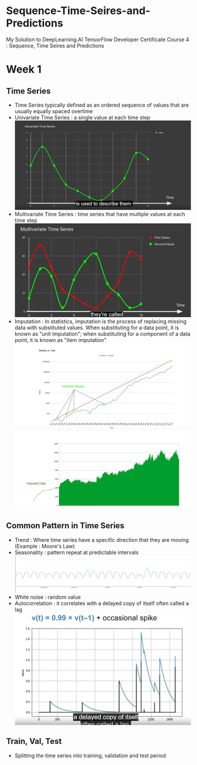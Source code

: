 # Sequence-Time-Seires-and-Predictions
My Solution to DeepLearning.AI TensorFlow Developer Certificate Course 4 : Sequence, Time Seires and Predictions
# Week 1
## Time Series
- Time Series typically defined as an ordered sequence of values that are usually equally spaced overtime
- Univariate Time Series : a single value at each time step
![Univariate Time Series](https://github.com/Lim-Calculus/Sequence-Time-Seires-and-Predictions/blob/main/Images/Week1_Univariate_Time_Series.png)
- Multivariate Time Series : time series that have multiple values at each time step 
![Multivariate Time Series](https://github.com/Lim-Calculus/Sequence-Time-Seires-and-Predictions/blob/main/Images/Week1_Multivariate_Time_Series.png)
- Imputation :  In statistics, imputation is the process of replacing missing data with substituted values. When substituting for a data point, it is known as "unit imputation"; when substituting for a component of a data point, it is known as "item imputation"
![Imputation in Moore's Law](https://github.com/Lim-Calculus/Sequence-Time-Seires-and-Predictions/blob/main/Images/Week1_Moore'sLaw_ImputedData.png)
![Week1_ImputedData.png](https://github.com/Lim-Calculus/Sequence-Time-Seires-and-Predictions/blob/main/Images/Week1_ImputedData.png)

## Common Pattern in Time Series
- Trend : Where time series have a specific direction that they are moving (Example : Moore's Law)
- Seasonality : pattern repeat at predictable intervals
![Week1_Seasonality.png](https://github.com/Lim-Calculus/Sequence-Time-Seires-and-Predictions/blob/main/Images/Week1_Seasonality.png)
- White noise : random value
- Autocorrelation :  it correlates with a delayed copy of itself often called a lag
![Week1_Autocorrelation.png](https://github.com/Lim-Calculus/Sequence-Time-Seires-and-Predictions/blob/main/Images/Week1_Autocorrelation.png)
## Train, Val, Test
- Splitting the time series into training, validation and test period
